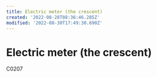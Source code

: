```yaml
---
title: Electric meter (the crescent)
created: '2022-08-28T08:36:46.285Z'
modified: '2022-08-30T17:49:30.690Z'
---
```


# Electric meter (the crescent)

C0207
